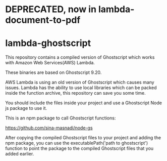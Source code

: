 # DEPRECATED, now in lambda-document-to-pdf

# lambda-ghostscript

This repository contains a compiled version of Ghostscript which works with Amazon Web Services(AWS) Lambda.

These binaries are based on Ghostscript 9.20.

AWS Lambda is using an old version of Ghostscript which causes many issues. Lambda has the ability to use local libraries which can be packed inside the function archive, this repository can save you some time.

You should include the files inside your project and use a Ghostscript Node js package to use it.

This is an npm package to call Ghostscript functions:

https://github.com/sina-masnadi/node-gs

After copying the compiled Ghostscript files to your project and adding the npm package, you can use the executablePath('path to ghostscript') function to point the package to the compiled Ghostscript files that you added earlier.
